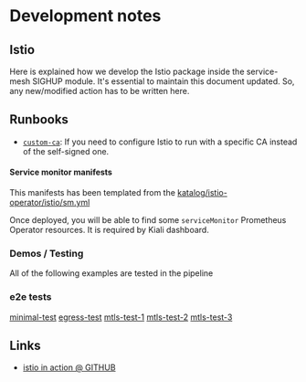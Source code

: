 # Development notes

## Istio

Here is explained how we develop the Istio package inside the service-mesh SIGHUP module. It's essential to
maintain this document updated. So, any new/modified action has to be written here.

## Runbooks

- [`custom-ca`](custom-ca/): If you need to configure Istio to run with a specific CA
  instead of the self-signed one.


#### Service monitor manifests

This manifests has been templated from the
[katalog/istio-operator/istio/sm.yml](https://github.com/istio/istio/blob/1.9.5/samples/addons/extras/prometheus-operator.yaml)

Once deployed, you will be able to find some `serviceMonitor` Prometheus Operator resources. It is required by Kiali dashboard.

### Demos / Testing

All of the following examples are tested in the pipeline

### e2e tests 

[minimal-test](../../katalog/tests/istio-operator/istio-minimal.sh)
[egress-test](../../katalog/tests/istio-operator/istio-egress-external-services.sh)
[mtls-test-1](../../katalog/tests/istio-operator/istio-citadel-authn-1.sh)
[mtls-test-2](../../katalog/tests/istio-operator/istio-citadel-authn-2.sh)
[mtls-test-3](../../katalog/tests/istio-operator/istio-citadel-authn-3.sh)

## Links

- [istio in action @ GITHUB](https://github.com/istioinaction/book-source-code)